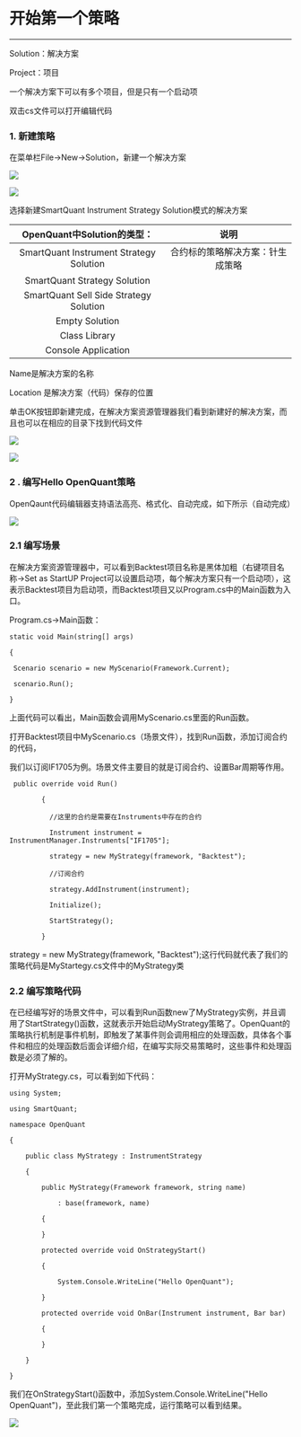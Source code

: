 # 开始第一个策略

---

Solution：解决方案

Project：项目

一个解决方案下可以有多个项目，但是只有一个启动项

双击cs文件可以打开编辑代码

### **1. 新建策略**

在菜单栏File-&gt;New-&gt;Solution，新建一个解决方案

![](/assets/first-strategy01.png)

![](/assets/first-strategy02.png)

选择新建SmartQuant Instrument Strategy Solution模式的解决方案


| OpenQuant中Solution的类型： | 说明 |
| :---: | :---: |
| SmartQuant Instrument Strategy Solution | 合约标的策略解决方案：针生成策略 |
| SmartQuant Strategy Solution |  |
| SmartQuant Sell Side Strategy Solution |  |
| Empty Solution |  |
| Class Library |  |
| Console Application |  |


Name是解决方案的名称

Location 是解决方案（代码）保存的位置

单击OK按钮即新建完成，在解决方案资源管理器我们看到新建好的解决方案，而且也可以在相应的目录下找到代码文件

![](/assets/first-strategy03.png)

![](/assets/first-strategy04.png)

### **2 . 编写Hello OpenQuant策略**

OpenQaunt代码编辑器支持语法高亮、格式化、自动完成，如下所示（自动完成）

![](/assets/first-strategy05.png)

### 2.1 编写场景

在解决方案资源管理器中，可以看到Backtest项目名称是黑体加粗（右键项目名称-&gt;Set as StartUP Project可以设置启动项，每个解决方案只有一个启动项），这表示Backtest项目为启动项，而Backtest项目又以Program.cs中的Main函数为入口。

Program.cs-&gt;Main函数：

```
static void Main(string[] args)

{   

 Scenario scenario = new MyScenario(Framework.Current);

 scenario.Run();

}
```

上面代码可以看出，Main函数会调用MyScenario.cs里面的Run函数。

打开Backtest项目中MyScenario.cs（场景文件），找到Run函数，添加订阅合约的代码，

我们以订阅IF1705为例。场景文件主要目的就是订阅合约、设置Bar周期等作用。

```
 public override void Run()

        {

          //这里的合约是需要在Instruments中存在的合约

          Instrument instrument = InstrumentManager.Instruments["IF1705"];

          strategy = new MyStrategy(framework, "Backtest");

          //订阅合约

          strategy.AddInstrument(instrument);

          Initialize();

          StartStrategy();

        }
```

strategy = new MyStrategy\(framework, "Backtest"\);这行代码就代表了我们的策略代码是MyStartegy.cs文件中的MyStrategy类

### 2.2 编写策略代码

在已经编写好的场景文件中，可以看到Run函数new了MyStrategy实例，并且调用了StartStrategy\(\)函数，这就表示开始启动MyStrategy策略了。OpenQuant的策略执行机制是事件机制，即触发了某事件则会调用相应的处理函数，具体各个事件和相应的处理函数后面会详细介绍，在编写实际交易策略时，这些事件和处理函数是必须了解的。

打开MyStrategy.cs，可以看到如下代码：

```
using System;

using SmartQuant; 

namespace OpenQuant

{

    public class MyStrategy : InstrumentStrategy

    {

        public MyStrategy(Framework framework, string name)

            : base(framework, name)

        {

        }

        protected override void OnStrategyStart()

        {

            System.Console.WriteLine("Hello OpenQuant");

        }

        protected override void OnBar(Instrument instrument, Bar bar)

        {

        }

    }

}
```

我们在OnStrategyStart\(\)函数中，添加System.Console.WriteLine\("Hello OpenQuant"\)，至此我们第一个策略完成，运行策略可以看到结果。

![](/assets/first-strategy06.png)

